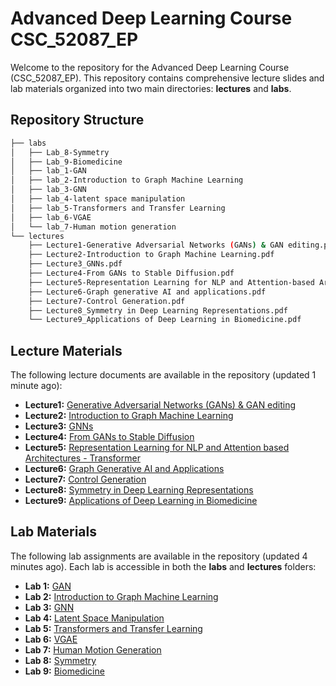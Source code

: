 # Advanced Deep Learning Course CSC_52087_EP

Welcome to the repository for the Advanced Deep Learning Course (CSC_52087_EP). This repository contains comprehensive lecture slides and lab materials organized into two main directories: **lectures** and **labs**.

## Repository Structure
```bash
├── labs
│   ├── Lab_8-Symmetry
│   ├── Lab_9-Biomedicine
│   ├── lab_1-GAN
│   ├── lab_2-Introduction to Graph Machine Learning
│   ├── lab_3-GNN
│   ├── lab_4-latent space manipulation
│   ├── lab_5-Transformers and Transfer Learning
│   ├── lab_6-VGAE
│   └── lab_7-Human motion generation
└── lectures
    ├── Lecture1-Generative Adversarial Networks (GANs) & GAN editing.pdf
    ├── Lecture2-Introduction to Graph Machine Learning.pdf
    ├── Lecture3_GNNs.pdf
    ├── Lecture4-From GANs to Stable Diffusion.pdf
    ├── Lecture5-Representation Learning for NLP and Attention-based Architectures-Transformer.pdf
    ├── Lecture6-Graph generative AI and applications.pdf
    ├── Lecture7-Control Generation.pdf
    ├── Lecture8_Symmetry in Deep Learning Representations.pdf
    └── Lecture9_Applications of Deep Learning in Biomedicine.pdf
```

## Lecture Materials

The following lecture documents are available in the repository (updated 1 minute ago):

- **Lecture1:** [Generative Adversarial Networks (GANs) & GAN editing](lectures/Lecture1-Generative_Adversarial_Networks_(GANs)_and_GAN_editing.pdf)
- **Lecture2:** [Introduction to Graph Machine Learning](lectures/Lecture2-Introduction_to_Graph_Machine_Learning.pdf)
- **Lecture3:** [GNNs](lectures/Lecture3_GNNs.pdf)
- **Lecture4:** [From GANs to Stable Diffusion](lectures/Lecture4-From_GANs_to_Stable_Diffusion.pdf)
- **Lecture5:** [Representation Learning for NLP and Attention based Architectures - Transformer](lectures/Lecture5-Representation_Learning_for_NLP_and_Attention_based_Architectures-Transformer.pdf)
- **Lecture6:** [Graph Generative AI and Applications](lectures/Lecture6-Graph_generative_AI_and_applications.pdf)
- **Lecture7:** [Control Generation](lectures/Lecture7-Control_Generation.pdf)
- **Lecture8:** [Symmetry in Deep Learning Representations](lectures/Lecture8_Symmetry_in_Deep_Learning_Representations.pdf)
- **Lecture9:** [Applications of Deep Learning in Biomedicine](lectures/Lecture9_Applications_of_Deep_Learning_in_Biomedicine.pdf)

## Lab Materials

The following lab assignments are available in the repository (updated 4 minutes ago). Each lab is accessible in both the **labs** and **lectures** folders:

- **Lab 1:** [GAN](labs/lab_1-GAN.pdf)
- **Lab 2:** [Introduction to Graph Machine Learning](labs/lab_2-Introduction_to_Graph_Machine_Learning.pdf)
- **Lab 3:** [GNN](labs/lab_3-GNN.pdf)
- **Lab 4:** [Latent Space Manipulation](labs/lab_4-latent_space_manipulation.pdf)
- **Lab 5:** [Transformers and Transfer Learning](labs/lab_5-Transformers_and_Transfer_Learning.pdf)
- **Lab 6:** [VGAE](labs/lab_6-VGAE.pdf)
- **Lab 7:** [Human Motion Generation](labs/lab_7-Human_motion_generation.pdf)
- **Lab 8:** [Symmetry](labs/Lab_8-Symmetry.pdf)
- **Lab 9:** [Biomedicine](labs/Lab_9-Biomedicine.pdf)
